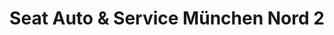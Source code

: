 ---
title: "Seat Auto & Service München Nord 2"
url: /muenchen/seat-auto-und-service-muenchen-nord-2/
shop: Autohaus
---